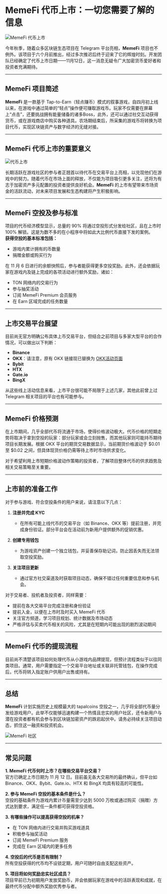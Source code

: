 # MemeFi 代币上市：一切您需要了解的信息

![MemeFi 代币上市](https://www.jmhbdh.com/wp-content/img/5973021837806.webp)

今年秋季，随着众多区块链生态项目在 Telegram 平台亮相，**MemeFi** 项目也不例外。该项目于六个月前推出，经过多次推迟后终于迎来了它的辉煌时刻。开发团队已经确定了代币上市日期——11月12日，这一消息无疑令广大加密货币爱好者和投资者充满期待。

---

## MemeFi 项目简述

**MemeFi** 是一款基于 Tap-to-Earn（轻点赚币）模式的叙事游戏，自四月初上线以来，在游戏中通过简单的“轻点”操作便可赚取游戏币。玩家不仅需要在屏幕上“点击”，还要挑战拥有能量储备的诸多Boss，此外，还可以通过社交互动获得货币，或在游戏商店中购买各种道具。农场期结束后，所采集的游戏币将转换为项目代币，实现区块链资产与数字经济的无缝对接。

---

## MemeFi 代币上市的重要意义

![代币上市](https://www.jmhbdh.com/wp-content/img/9093216370598.webp)

长期活跃在游戏社区的参与者正翘首以待代币在交易平台上亮相，以兑现他们在游戏中的努力。随着代币在市场上面的释放，不仅能为项目吸引更多关注，还将为有志于加密资产多元配置的投资者提供良好机会。**MemeFi** 的上市有望带来市场资金的活跃流动，对未来项目发展和生态构建将产生积极影响。

---

## MemeFi 空投及参与标准

项目的代币经济模型显示，总量的 90% 将通过空投形式分发给社区，且在上市时 100% 解锁。这是为数不多的在小程序中将如此大比例代币直接下发的案例。  
**获得空投的基本标准包括：**

- 游戏内累计拥有的币数量
- 捐赠金额或购买行为

在 11 月 6 日进行的余额快照后，参与者能获得更多空投奖励。此外，还会依据玩家在游戏内及链上完成的各项活动进行额外奖励，诸如：  

- TON 网络内的交易行为  
- 参与抽奖活动  
- 订阅 MemeFi Premium 会员服务  
- 在 Earn 区域完成的任务数量  

---

## 上市交易平台展望

目前尚无官方明确公布具体上币交易平台，但结合之前项目与多家大型平台的合作情况，可以做出以下判断：

- **Binance**  
- **OKX**：请注意，原有 OKX 链接现已替换为 [OKX活动页面](https://bit.ly/OKXe)  
- **Bybit**  
- **HTX**  
- **Gate.io**  
- **BingX**

从这些线上活动信息来看，上市平台很可能不局限于上述几家，其他此前曾上过 Telegram 相关项目的平台也有可能参与。

---

## MemeFi 价格预测

在上市期间，几乎全部代币将流通于市场，使得价格波动极大。代币价格的短期走势将取决于拿到空投的玩家：部分玩家或会立刻抛售，而其他玩家则可能持币期待项目长期发展。根据 OKX 平台的期货交易数据显示，当前期货价格波动于 $0.01 至 $0.02 之间，但具体现货价格仍需等待上市时市场供求变化。

对于希望利用上市短期价格波动作策略的投资者，了解项目整体代币的供求趋势及相关交易策略至关重要。

---

## 上市前的准备工作

对于参与游戏、符合空投条件的用户来说，请注意以下几点：

1. **注册并完成 KYC**  
   - 在所有可能上线代币的交易平台（如 Binance、OKX 等）提前注册，并完成身份验证。部分平台会在活动前为新用户提供额外的促销优惠。

2. **创建专用钱包**  
   - 为游戏资产创建一个独立钱包，并妥善保存助记词，防止因丢失而无法领取空投奖励。

3. **关注项目更新**  
   - 通过官方社交渠道及时获取项目动态，确保不错过任何重要信息和参与机会。

对于交易者、投机者及投资者，同样需要：

- 提前在各大交易平台完成注册和身份验证
- 提前入金，以便在上市时及时买入 MemeFi 代币
- 关注官方频道，学习项目规划、统计数据及市场动态
- 严格评估与买卖代币相关的风险，尤其是在短期内可能出现的剧烈波动期间

---

## MemeFi 代币的提现流程

目前尚不清楚该项目如何处理代币从小游戏内品牌提现，但预计流程类似于以往同类项目。通常，用户需要指定一个交易平台地址或关联非托管钱包，在操作完成后，代币将转入指定账户供用户出售或持有。

---

## 总结

**MemeFi** 计划实施历史上规模最大的 tapalcoins 空投之一，几乎将全部代币量分发给游戏用户。此举不仅能够迅速构建一个热情且忠实的用户社区，还令新用户与潜在投资者都有机会参与到区块链加密资产的跌宕起伏中。请务必持续关注项目动态，抓住这一融资和投资机会。

![MemeFi 社区](https://www.jmhbdh.com/wp-content/img/5770486538663.webp)

---

## 常见问题

**1. MemeFi 代币何时上市？在哪些交易平台交易？**  
官方已确定上市日期为 11 月 12 日。目前虽无各大交易所的最终确认，但平台如 Binance、OKX、Bybit、Gate.io、HTX 和 BingX 均具有较高的可能性。

**2. 参与 MemeFi 空投的基本条件是什么？**  
空投的基础条件为游戏内累计币量需至少达到 5000 万枚或通过购买（捐赠）方式达到要求，满足任一条件都可获得空投资格。

**3. 有哪些操作可以提高获得空投的机率？**  

- 在 TON 网络内进行交易并购买游戏道具  
- 积极参与抽奖活动  
- 订阅 MemeFi Premium 服务  
- 完成在 Earn 区域内的更多任务  

**4. 空投后的代币是否有限制？**  
所有空投获得的代币均不设锁定期，用户可随时自由支配这些资产。

**5. 项目将如何奖励忠实社区成员？**  
项目早前已为初期用户发放奖励币，并会依据玩家在游戏中的活跃表现和成就，在最终代币分配中额外奖励优秀参与者。